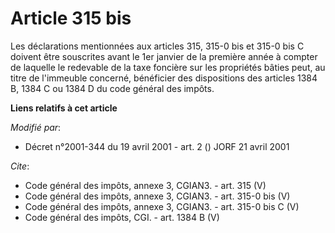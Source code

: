 # Article 315 bis

Les déclarations mentionnées aux articles 315, 315-0 bis et 315-0 bis C doivent être souscrites avant le 1er janvier de la
première année à compter de laquelle le redevable de la taxe foncière sur les propriétés bâties peut, au titre de l'immeuble
concerné, bénéficier des dispositions des articles 1384 B, 1384 C ou 1384 D du code général des impôts.

**Liens relatifs à cet article**

_Modifié par_:

  - Décret n°2001-344 du 19 avril 2001 - art. 2 () JORF 21 avril 2001

_Cite_:

  - Code général des impôts, annexe 3, CGIAN3. - art. 315 (V)
  - Code général des impôts, annexe 3, CGIAN3. - art. 315-0 bis (V)
  - Code général des impôts, annexe 3, CGIAN3. - art. 315-0 bis C (V)
  - Code général des impôts, CGI. - art. 1384 B (V)

